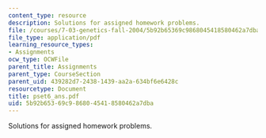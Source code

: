 ```yaml
---
content_type: resource
description: Solutions for assigned homework problems.
file: /courses/7-03-genetics-fall-2004/5b92b65369c9868045418580462a7dba_pset6_ans.pdf
file_type: application/pdf
learning_resource_types:
- Assignments
ocw_type: OCWFile
parent_title: Assignments
parent_type: CourseSection
parent_uid: 439282d7-2438-1439-aa2a-634bf6e6428c
resourcetype: Document
title: pset6_ans.pdf
uid: 5b92b653-69c9-8680-4541-8580462a7dba
---
```

Solutions for assigned homework problems.

